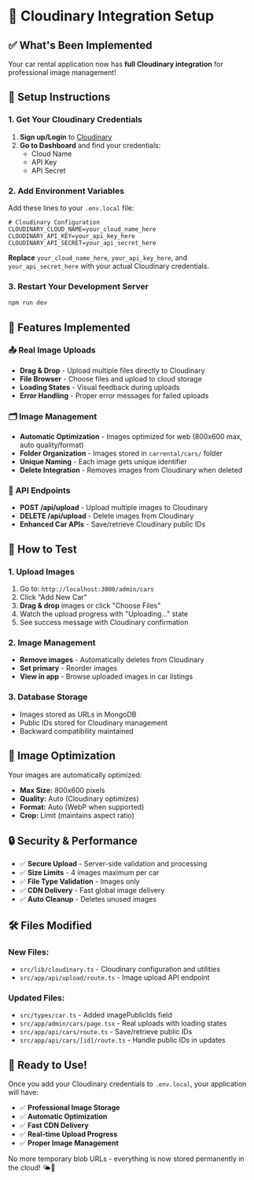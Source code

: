 # 🌟 Cloudinary Integration Setup

## ✅ **What's Been Implemented**

Your car rental application now has **full Cloudinary integration** for professional image management!

## 🔧 **Setup Instructions**

### 1. **Get Your Cloudinary Credentials**

1. **Sign up/Login** to [Cloudinary](https://cloudinary.com/)
2. **Go to Dashboard** and find your credentials:
   - Cloud Name
   - API Key
   - API Secret

### 2. **Add Environment Variables**

Add these lines to your `.env.local` file:

```env
# Cloudinary Configuration
CLOUDINARY_CLOUD_NAME=your_cloud_name_here
CLOUDINARY_API_KEY=your_api_key_here
CLOUDINARY_API_SECRET=your_api_secret_here
```

**Replace** `your_cloud_name_here`, `your_api_key_here`, and `your_api_secret_here` with your actual Cloudinary credentials.

### 3. **Restart Your Development Server**

```bash
npm run dev
```

## 🎯 **Features Implemented**

### 📤 **Real Image Uploads**

- **Drag & Drop** - Upload multiple files directly to Cloudinary
- **File Browser** - Choose files and upload to cloud storage
- **Loading States** - Visual feedback during uploads
- **Error Handling** - Proper error messages for failed uploads

### 🗂️ **Image Management**

- **Automatic Optimization** - Images optimized for web (800x600 max, auto quality/format)
- **Folder Organization** - Images stored in `carrental/cars/` folder
- **Unique Naming** - Each image gets unique identifier
- **Delete Integration** - Removes images from Cloudinary when deleted

### 🔗 **API Endpoints**

- **POST /api/upload** - Upload multiple images to Cloudinary
- **DELETE /api/upload** - Delete images from Cloudinary
- **Enhanced Car APIs** - Save/retrieve Cloudinary public IDs

## 🧪 **How to Test**

### 1. **Upload Images**

1. Go to: `http://localhost:3000/admin/cars`
2. Click "Add New Car"
3. **Drag & drop** images or click "Choose Files"
4. Watch the upload progress with "Uploading..." state
5. See success message with Cloudinary confirmation

### 2. **Image Management**

- **Remove images** - Automatically deletes from Cloudinary
- **Set primary** - Reorder images
- **View in app** - Browse uploaded images in car listings

### 3. **Database Storage**

- Images stored as URLs in MongoDB
- Public IDs stored for Cloudinary management
- Backward compatibility maintained

## 🎨 **Image Optimization**

Your images are automatically optimized:

- **Max Size:** 800x600 pixels
- **Quality:** Auto (Cloudinary optimizes)
- **Format:** Auto (WebP when supported)
- **Crop:** Limit (maintains aspect ratio)

## 🔒 **Security & Performance**

- ✅ **Secure Upload** - Server-side validation and processing
- ✅ **Size Limits** - 4 images maximum per car
- ✅ **File Type Validation** - Images only
- ✅ **CDN Delivery** - Fast global image delivery
- ✅ **Auto Cleanup** - Deletes unused images

## 🛠️ **Files Modified**

### **New Files:**

- `src/lib/cloudinary.ts` - Cloudinary configuration and utilities
- `src/app/api/upload/route.ts` - Image upload API endpoint

### **Updated Files:**

- `src/types/car.ts` - Added imagePublicIds field
- `src/app/admin/cars/page.tsx` - Real uploads with loading states
- `src/app/api/cars/route.ts` - Save/retrieve public IDs
- `src/app/api/cars/[id]/route.ts` - Handle public IDs in updates

## 🎉 **Ready to Use!**

Once you add your Cloudinary credentials to `.env.local`, your application will have:

- ✅ **Professional Image Storage**
- ✅ **Automatic Optimization**
- ✅ **Fast CDN Delivery**
- ✅ **Real-time Upload Progress**
- ✅ **Proper Image Management**

No more temporary blob URLs - everything is now stored permanently in the cloud! 🌤️📸
